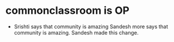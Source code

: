 # commonclassroom is OP
- Srishti says that community is amazing
Sandesh more says that community is amazing.
Sandesh made this change.

